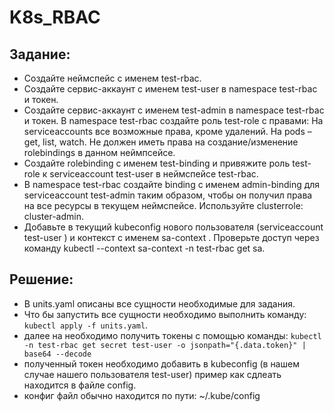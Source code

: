 # K8s_RBAC

## Задание:

- Создайте неймспейс с именем test-rbac.
- Создайте сервис-аккаунт с именем test-user в namespace test-rbac и токен.
- Создайте сервис-аккаунт с именем test-admin в namespace test-rbac и токен.
В namespace test-rbac создайте роль test-role с правами:
На serviceaccounts все возможные права, кроме удалений.
На pods – get, list, watch.
Не должен иметь права на создание/изменение rolebindings в данном неймпсейсе.
- Создайте rolebinding с именем test-binding и привяжите роль test-role к serviceaccount test-user в неймспейсе test-rbac.
- В namespace test-rbac cоздайте binding с именем admin-binding для serviceaccount test-admin таким образом, чтобы он получил права на все ресурсы в текущем неймспейсе. Используйте clusterrole: cluster-admin.
- Добавьте в текущий kubeconfig нового пользователя (serviceaccount test-user ) и контекст с именем sa-context . Проверьте доступ через команду kubectl --context sa-context -n test-rbac get sa.

## Решение:

- В units.yaml описаны все сущности необходимые для задания.
- Что бы запустить все сущности необходимо выполнить команду: `kubectl apply -f units.yaml`.
- далее на необходимо получить токены с помощью команды: `kubectl -n test-rbac get secret test-user -o jsonpath="{.data.token}" | base64 --decode`
- полученный токен необходимо добавить в kubeconfig (в нашем случае нашего пользователя test-user) пример как сдлеать находится в файле config.
- конфиг файл обычно находится по пути: ~/.kube/config